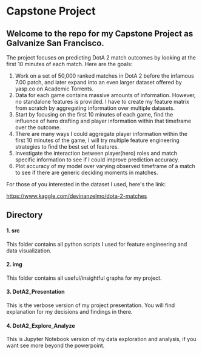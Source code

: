 # Capstone Project
## Welcome to the repo for my Capstone Project as Galvanize San Francisco.

The project focuses on predicting DotA 2 match outcomes by looking at the first 10 minutes of each match. Here are the goals:

1. Work on a set of 50,000 ranked matches in DotA 2 before the infamous 7.00 patch, and later expand into an even larger dataset offered by yasp.co on Academic Torrents.
2. Data for each game contains massive amounts of information. However, no standalone features is provided. I have to create my feature matrix from scratch by aggregating information over multiple datasets.
3. Start by focusing on the first 10 minutes of each game, find the influence of hero drafting and player information within that timeframe over the outcome.
4. There are many ways I could aggregate player information within the first 10 minutes of the game, I will try multiple feature engineering strategies to find the best set of features.
5. Investigate the interaction between player(hero) roles and match specific information to see if I could improve prediction accuracy.
6. Plot accuracy of my model over varying observed timeframe of a match to see if there are generic deciding moments in matches. 

For those of you interested in the dataset I used, here's the link:

https://www.kaggle.com/devinanzelmo/dota-2-matches

## Directory

#### 1. src
This folder contains all python scripts I used for feature engineering and data visualization.
#### 2. img
This folder contains all useful/insightful graphs for my project.
#### 3. DotA2_Presentation
This is the verbose version of my project presentation. You will find explanation for my decisions and findings in there.
#### 4. DotA2_Explore_Analyze
This is Jupyter Notebook version of my data exploration and analysis, if you want see more beyond the powerpoint.

